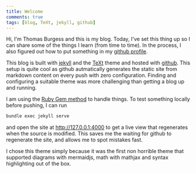 ```yaml
---
title: Welcome
comments: true
tags: [blog, TeXt, jekyll, github]
---
```


Hi, I'm Thomas Burgess and this is my blog. Today, I've set this thing up so I can share some of the things I learn (from time to time). In the process, I also figured out how to put something in my [github profile](https://github.com/thomasburgess). 

This blog is built with [jekyll](http://jekyllrb.com/) and the [TeXt](https://github.com/kitian616/jekyll-TeXt-theme) theme and hosted with [github](https://github.com/). This setup is quite cool as github autmatically generates the static site from markdown content on every push with zero configuration. Finding and configuring a suitable theme was more challenging than getting a blog up and running.

I am using the [Ruby Gem method](https://tianqi.name/jekyll-TeXt-theme/docs/en/quick-start#ruby-gem-method) to handle things. To test something locally before pushing, I can run
```sh
bundle exec jekyll serve
```
and open the site at http://127.0.0.1:4000 to get a live view that regenerates when the source is modified. This saves me the waiting for github to regenerate the site, and allows me to spot mistakes fast.

I chose this theme simply because it was the first non horrible theme that supported diagrams with mermaidjs, math with mathjax and syntax highlighting out of the box.